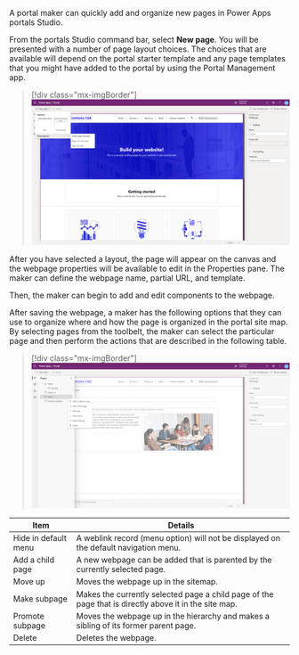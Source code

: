 A portal maker can quickly add and organize new pages in Power Apps portals Studio.

From the portals Studio command bar, select **New page**. You will be presented with a number of page layout choices. The choices that are available will depend on the portal starter template and any page templates that you might have added to the portal by using the Portal Management app.

> [!div class="mx-imgBorder"]
> [![Add Web Page](../media/2-create-portal-page-ss.png)](../media/2-create-portal-page-ss.png#lightbox)

After you have selected a layout, the page will appear on the canvas and the webpage properties will be available to edit in the Properties pane. The maker can define the webpage name, partial URL, and template.

Then, the maker can begin to add and edit components to the webpage.

After saving the webpage, a maker has the following options that they can use to organize where and how the page is organized in the portal site map. By selecting pages from the toolbelt, the maker can select the particular page and then perform the actions that are described in the following table.

> [!div class="mx-imgBorder"]
> [![Manage Portal Pages](../media/2-manage-portal-pages-ss.png)](../media/2-manage-portal-pages-ss.png#lightbox)

| Item | Details |
| -------------------- | ---- |
| Hide in default menu | A weblink record (menu option) will not be displayed on the default navigation menu.    |
| Add a child page     | A new webpage can be added that is parented by the currently selected page.     |
| Move up                     | Moves the webpage up in the sitemap.      |
| Make subpage | Makes the currently selected page a child page of the page that is directly above it in the site map. |
| Promote subpage | Moves the webpage up in the hierarchy and makes a sibling of its former parent page. |
| Delete | Deletes the webpage. |

